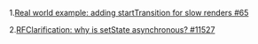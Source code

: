 1.[Real world example: adding startTransition for slow renders #65](https://github.com/reactwg/react-18/discussions/65)

2.[RFClarification: why is setState asynchronous? #11527](https://github.com/facebook/react/issues/11527#issuecomment-360199710)